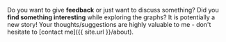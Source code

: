 
Do you want to give **feedback** or just want to discuss something? Did you **find something interesting** while exploring the graphs? It is potentially a new story! Your thoughts/suggestions are highly valuable to me - don't hesitate to [contact me]({{ site.url }}/about).

